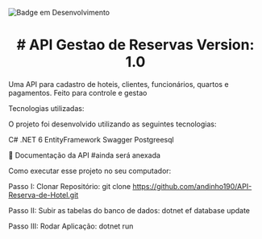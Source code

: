 
![Badge em Desenvolvimento](http://img.shields.io/static/v1?label=STATUS&message=EM%20DESENVOLVIMENTO&color=GREEN&style=for-the-badge)


<h1 align="center"> # API Gestao de Reservas Version: 1.0</h1>
Uma API para cadastro de hoteis, clientes, funcionários, quartos e pagamentos. Feito para controle e gestao



Tecnologias utilizadas:

O projeto foi desenvolvido utilizando as seguintes tecnologias:

C#
.NET 6
EntityFramework
Swagger
Postgreesql


📑 Documentação da API
#ainda será anexada



Como executar esse projeto no seu computador:

Passo I: Clonar Repositório: git clone https://github.com/andinho190/API-Reserva-de-Hotel.git

Passo II: Subir as tabelas do banco de dados: dotnet ef database update

Passo III: Rodar Aplicação: dotnet run

